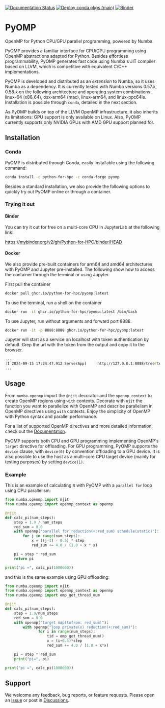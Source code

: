 [![Documentation Status](https://readthedocs.org/projects/pyomp/badge/?version=latest)](https://pyomp.readthedocs.io/en/latest/?badge=latest)
[![Deploy conda pkgs (main)](https://github.com/Python-for-HPC/PyOMP/actions/workflows/build-upload-conda.yml/badge.svg?event=release)](https://github.com/Python-for-HPC/PyOMP/actions/workflows/build-upload-conda.yml)
[![Binder](https://mybinder.org/badge_logo.svg)](https://mybinder.org/v2/gh/Python-for-HPC/binder/HEAD)

# PyOMP
OpenMP for Python CPU/GPU parallel programming, powered by Numba.

PyOMP provides a familiar interface for CPU/GPU programming using OpenMP
abstractions adapted for Python.
Besides effortless programmability, PyOMP generates fast code using Numba's JIT
compiler based on LLVM, which is competitive with equivalent C/C++ implementations.

PyOMP is developed and distributed as an *extension* to Numba, so it uses
Numba as a dependency.
It is currently tested with Numba versions 0.57.x, 0.58.x on the following
architecture and operating system combinations: linux-64 (x86_64), osx-arm64
(mac), linux-arm64, and linux-ppc64le.
Installation is possible through `conda`, detailed in the next section.

As PyOMP builds on top of the LLVM OpenMP infrastructure, it also inherits its
limitations: GPU support is only available on Linux.
Also, PyOMP currently supports only NVIDIA GPUs with AMD GPU support planned for.

## Installation

### Conda
PyOMP is distributed through Conda, easily installable using the following command:

```bash
conda install -c python-for-hpc -c conda-forge pyomp
```
Besides a standard installation, we also provide the following options to
quickly try out PyOMP online or through a container.

### Trying it out

#### Binder
You can try it out for free on a multi-core CPU in JupyterLab at the following link:

https://mybinder.org/v2/gh/Python-for-HPC/binder/HEAD

#### Docker

We also provide pre-built containers for arm64 and amd64 architectures with
PyOMP and Jupyter pre-installed.
The following show how to access the container through the terminal or using
Jupyter.

First pull the container
```bash
docker pull ghcr.io/python-for-hpc/pyomp:latest
```

To use the terminal, run a shell on the container
```bash
docker run -it ghcr.io/python-for-hpc/pyomp:latest /bin/bash
```

To use Jupyter, run without arguments and forward port 8888.
```bash
docker run -it -p 8888:8888 ghcr.io/python-for-hpc/pyomp:latest
```
Jupyter will start as a service on localhost with token authentication by default.
Grep the url with the token from the output and copy it to the browser.
```bash
...
[I 2024-09-15 17:24:47.912 ServerApp]     http://127.0.0.1:8888/tree?token=<token>
...
```

## Usage

From `numba.openmp` import the `@njit` decorator and the `openmp_context` to
create OpenMP regions using `with` contexts.
Decorate with `njit` the function you want to parallelize with OpenMP and
describe parallelism in OpenMP directives using `with` contexts.
Enjoy the simplicity of OpenMP with Python syntax and parallel performance.

For a list of supported OpenMP directives and more detailed information, check
out the [Documentation](https://pyomp.readthedocs.io).

PyOMP supports both CPU and GPU programming implementing OpenMP's `target`
directive for offloading.
For GPU programming, PyOMP supports the `device` clause, with `device(0)` by
convention offloading to a GPU device.
It is also possible to use the host as a multi-core CPU target device (mainly
for testing purposes) by setting `device(1)`.

### Example

This is an example of calculating $\pi$ with PyOMP with a `parallel for` loop
using CPU parallelism:

```python
from numba.openmp import njit
from numba.openmp import openmp_context as openmp

@njit
def calc_pi(num_steps):
    step = 1.0 / num_steps
    red_sum = 0.0
    with openmp("parallel for reduction(+:red_sum) schedule(static)"):
        for j in range(num_steps):
            x = ((j-1) - 0.5) * step
            red_sum += 4.0 / (1.0 + x * x)

    pi = step * red_sum
    return pi

print("pi =", calc_pi(1000000))
```

and this is the same example using GPU offloading:

```python
from numba.openmp import njit
from numba.openmp import openmp_context as openmp
from numba.openmp import omp_get_thread_num

@njit
def calc_pi(num_steps):
    step = 1.0/num_steps
    red_sum = 0.0
    with openmp("target map(tofrom: red_sum)"):
        with openmp("loop private(x) reduction(+:red_sum)"):
               for i in range(num_steps):
                   tid = omp_get_thread_num()
                   x = (i+0.5)*step
                   red_sum += 4.0 / (1.0 + x*x) 

    pi = step * red_sum
    print("pi=", pi)

print("pi =", calc_pi(1000000))
```

## Support

We welcome any feedback, bug reports, or feature requests.
Please open an [Issue](https://github.com/Python-for-HPC/PyOMP/issues) or post
in [Discussions](https://github.com/Python-for-HPC/PyOMP/discussions).